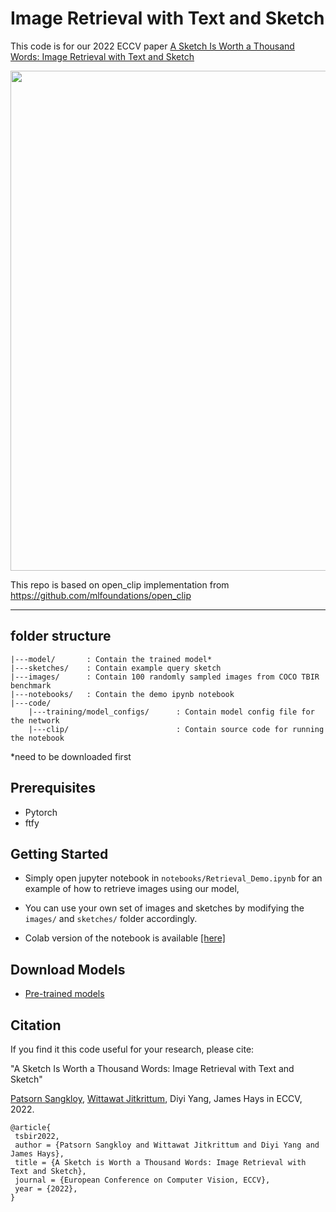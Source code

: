 # Image Retrieval with Text and Sketch
This code is for our 2022 ECCV paper [A Sketch Is Worth a Thousand Words: Image Retrieval with Text and Sketch](https://patsorn.me/projects/tsbir/)

<img src="https://patsorn.me/projects/tsbir/img/teaser_web_mini.jpg" width="800px"/>

This repo is based on open_clip implementation from https://github.com/mlfoundations/open_clip

---------------------
folder structure
---------------------
    |---model/       : Contain the trained model*
    |---sketches/    : Contain example query sketch
    |---images/      : Contain 100 randomly sampled images from COCO TBIR benchmark
    |---notebooks/   : Contain the demo ipynb notebook 
    |---code/        
        |---training/model_configs/      : Contain model config file for the network
        |---clip/                        : Contain source code for running the notebook    
    
*need to be downloaded first

## Prerequisites
- Pytorch
- ftfy

## Getting Started

- Simply open jupyter notebook in `notebooks/Retrieval_Demo.ipynb` for an example of how to retrieve images using our model, 

- You can use your own set of images and sketches by modifying the `images/` and `sketches/` folder accordingly.

- Colab version of the notebook is available [[here]](https://colab.research.google.com/drive/1dpzDkpMVYfiV82XJlyM09wYCMlXyjAY-?usp=sharing)
 
## Download Models
- <a href='https://patsorn.me/projects/tsbir/data/tsbir_model_final.pt' > Pre-trained models </a>  

## Citation
If you find it this code useful for your research, please cite: 

"A Sketch Is Worth a Thousand Words: Image Retrieval with Text and Sketch"

[Patsorn Sangkloy](https://patsorn.me),   [Wittawat Jitkrittum](http://wittawat.com/), Diyi Yang, James Hays in ECCV, 2022.
```
@article{
 tsbir2022,
 author = {Patsorn Sangkloy and Wittawat Jitkrittum and Diyi Yang and James Hays},
 title = {A Sketch is Worth a Thousand Words: Image Retrieval with Text and Sketch},
 journal = {European Conference on Computer Vision, ECCV},
 year = {2022},
}
```

